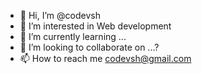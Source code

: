 - 👋 Hi, I’m @codevsh
- 👀 I’m interested in Web development
- 🌱 I’m currently learning ...
- 💞️ I’m looking to collaborate on ...?
- 📫 How to reach me codevsh@gmail.com

<!---
codevsh/codevsh is a ✨ special ✨ repository because its `README.md` (this file) appears on your GitHub profile.
You can click the Preview link to take a look at your changes.
--->
